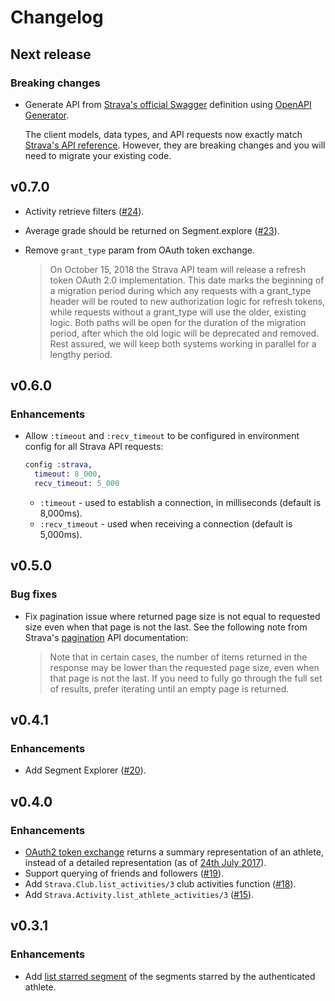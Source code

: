 # Changelog

## Next release

### Breaking changes

- Generate API from [Strava's official Swagger](https://developers.strava.com/docs/#client-code) definition using [OpenAPI Generator](https://github.com/OpenAPITools/openapi-generator).

  The client models, data types, and API requests now exactly match [Strava's API reference](https://developers.strava.com/docs/reference/). However, they are breaking changes and you will need to migrate your existing code.

## v0.7.0

- Activity retrieve filters ([#24](https://github.com/slashdotdash/strava/pull/24)).
- Average grade should be returned on Segment.explore
([#23](https://github.com/slashdotdash/strava/pull/23)).
- Remove `grant_type` param from OAuth token exchange.

  > On October 15, 2018 the Strava API team will release a refresh token OAuth 2.0 implementation. This date marks the beginning of a migration period during which any requests with a grant_type header will be routed to new authorization logic for refresh tokens, while requests without a grant_type will use the older, existing logic. Both paths will be open for the duration of the migration period, after which the old logic will be deprecated and removed. Rest assured, we will keep both systems working in parallel for a lengthy period.

## v0.6.0

### Enhancements

- Allow `:timeout` and `:recv_timeout` to be configured in environment config for all Strava API requests:

    ```elixir
    config :strava,
      timeout: 8_000,
      recv_timeout: 5_000
    ```

  - `:timeout` - used to establish a connection, in milliseconds (default is 8,000ms).
  - `:recv_timeout` - used when receiving a connection (default is 5,000ms).

## v0.5.0

### Bug fixes

- Fix pagination issue where returned page size is not equal to requested size even when that page is not the last. See the following note from Strava's [pagination](https://strava.github.io/api/#pagination) API documentation:

    > Note that in certain cases, the number of items returned in the response may be lower than the requested page size, even when that page is not the last. If you need to fully go through the full set of results, prefer iterating until an empty page is returned.

## v0.4.1

### Enhancements

- Add Segment Explorer ([#20](https://github.com/slashdotdash/strava/pull/20)).

## v0.4.0

### Enhancements

- [OAuth2 token exchange](https://strava.github.io/api/v3/oauth/#post-token) returns a summary representation of an athlete, instead of a detailed representation (as of [24th July 2017](https://strava.github.io/api/v3/changelog/)).
- Support querying of friends and followers ([#19](https://github.com/slashdotdash/strava/pull/19)).
- Add `Strava.Club.list_activities/3` club activities function ([#18](https://github.com/slashdotdash/strava/pull/18)).
- Add `Strava.Activity.list_athlete_activities/3` ([#15](https://github.com/slashdotdash/strava/pull/15)).

## v0.3.1

### Enhancements

- Add [list starred segment](http://strava.github.io/api/v3/segments/#starred) of the segments starred by the authenticated athlete.

